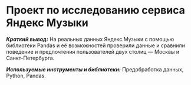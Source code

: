 # Проект по исследованию сервиса Яндекс Музыки

***Краткий вывод:*** На реальных данных Яндекс.Музыки c помощью библиотеки Pandas и её возможностей проверили данные и сравнили поведение и предпочтения пользователей двух столиц — Москвы и Санкт-Петербурга.

***Используемые инструменты и библиотеки:*** Предобработка данных, Python, Pandas. 

 

